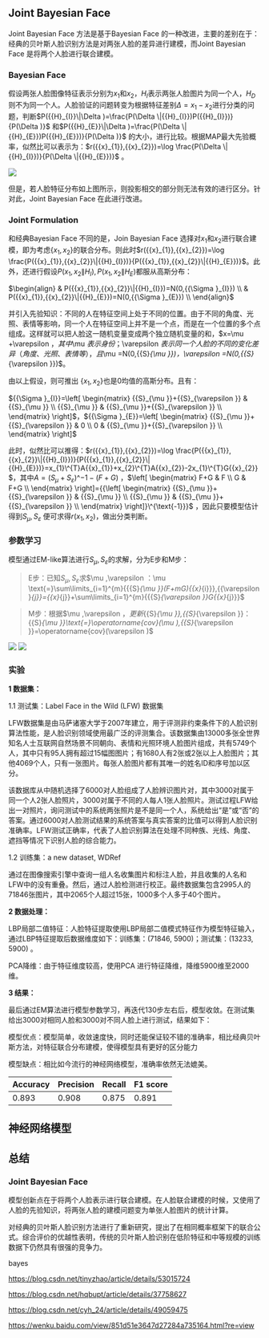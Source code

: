 Joint Bayesian Face
-------------------

Joint Bayesian Face 方法是基于Bayesian Face
的一种改进，主要的差别在于：经典的贝叶斯人脸识别方法是对两张人脸的差异进行建模，而Joint
Bayesian Face 是将两个人脸进行联合建模。

### Bayesian Face

假设两张人脸图像特征表示分别为${{x}_{1}}$和${{x}_{2}}$，${{H}_{I}}$表示两张人脸图片为同一个人，${{H}_{D}}$则不为同一个人。人脸验证的问题转变为根据特征差别$\Delta
={{x}_{1}}-{{x}_{2}}$进行分类的问题，判断$P({{H}_{I}}\|\Delta
)=\frac{P(\Delta \|{{H}_{I}})P({{H}_{I}})}{P(\Delta )}$
和$P({{H}_{E}}\|\Delta )=\frac{P(\Delta \|{{H}_{E}})P({{H}_{E}})}{P(\Delta
)}$
的大小，进行比较。根据MAP最大先验概率，似然比可以表示为：$r({{x}_{1}},{{x}_{2}})=\log
\frac{P(\Delta \|{{H}_{I}})}{P(\Delta \|{{H}_{E}})}$ 。

![](media/c0f4d9ac94e24f4a667f2934c14af787.png)

但是，若人脸特征分布如上图所示，则投影相交的部分则无法有效的进行区分。针对此，Joint
Bayesian Face 在此进行改进。

### Joint Formulation

和经典Bayesian Face 不同的是，Join Bayesian Face
选择对${{x}_{1}}$和${{x}_{2}}$进行联合建模，即为考虑$\{{{x}_{1}},{{x}_{2}}\}$的联合分布。则此时$r({{x}_{1}},{{x}_{2}})=\log
\frac{P({{x}_{1}},{{x}_{2}}\|{{H}_{I}})}{P({{x}_{1}},{{x}_{2}}\|{{H}_{E}})}$。此外，还进行假设$P({{x}_{1}},{{x}_{2}}\|{{H}_{I}}),P({{x}_{1}},{{x}_{2}}\|{{H}_{E}})$都服从高斯分布：

$\begin{align}
& P({{x}_{1}},{{x}_{2}}\|{{H}_{I}})=N(0,{{\Sigma }_{I}}) \\
& P({{x}_{1}},{{x}_{2}}\|{{H}_{E}})=N(0,{{\Sigma }_{E}}) \\
\end{align}$



并引入先验知识：不同的人在特征空间上处于不同的位置。由于不同的角度、光照、表情等影响，同一个人在特征空间上并不是一个点，而是在一个位置的多个点组成。这样就可以把人脸这一随机变量变成两个独立随机变量的和，$x=\mu
+\varepsilon $，其中$\mu $表示身份；$\varepsilon
$表示同一个人脸的不同的变化差异（角度、光照、表情等），且$\mu
=N(0,{{S}_{\mu }})$，$\varepsilon =N(0,{{S}_{\varepsilon }})$。

由以上假设，则可推出 $\{{{x}_{1}},{{x}_{2}}\}$也是0均值的高斯分布。且有：

${{\Sigma }_{I}}=\left[ \begin{matrix}
{{S}_{\mu }}+{{S}_{\varepsilon }} & {{S}_{\mu }} \\
{{S}_{\mu }} & {{S}_{\mu }}+{{S}_{\varepsilon }} \\
\end{matrix} \right]$，${{\Sigma }_{E}}=\left[ \begin{matrix}
{{S}_{\mu }}+{{S}_{\varepsilon }} & 0 \\
0 & {{S}_{\mu }}+{{S}_{\varepsilon }} \\
\end{matrix} \right]$

此时，似然比可以推得：$r({{x}_{1}},{{x}_{2}})=\log
\frac{P({{x}_{1}},{{x}_{2}}\|{{H}_{I}})}{P({{x}_{1}},{{x}_{2}}\|{{H}_{E}})}=x_{1}\^{T}A{{x}_{1}}+x_{2}\^{T}A{{x}_{2}}-2x_{1}\^{T}G{{x}_{2}}$，其中$A={{({{S}_{\mu
}}+{{S}_{\varepsilon }})}\^{-1}}-(F+G)$ ，$\left[ \begin{matrix}
F+G & F \\
G & F+G \\
\end{matrix} \right]={{\left[ \begin{matrix}
{{S}_{\mu }}+{{S}_{\varepsilon }} & {{S}_{\mu }} \\
{{S}_{\mu }} & {{S}_{\mu }}+{{S}_{\varepsilon }} \\
\end{matrix} \right]}\^{\text{-1}}}$ ，因此只要模型估计得到${{S}_{\mu}},{{S}_{\varepsilon }}$ 便可求得$r({{x}_{1}},{{x}_{2}})$，做出分类判断。
### 参数学习
模型通过EM-like算法进行${{S}_{\mu }},{{S}_{\varepsilon}}$的求解，分为E步和M步：
>   E步：已知${{S}_{\mu }},{{S}_{\varepsilon }}$求$\mu ,\varepsilon
>   $：$\mu \text{=}\sum\limits_{i=1}\^{m}{{{S}_{\mu
>   }}(F+mG){{x}_{i}}},{{\varepsilon
>   }_{j}}={{x}_{j}}+\sum\limits_{i=1}\^{m}{{{S}_{\varepsilon
>   }}G{{x}_{j}}}$

>   M步：根据$\mu ,\varepsilon $，更新${{S}_{\mu }},{{S}_{\varepsilon
>   }}$：${{S}_{\mu }}\text{=}\operatorname{cov}(\mu
>   ),{{S}_{\varepsilon }}=\operatorname{cov}(\varepsilon )$

![](media/aef476a15f0600dd5d30ef319f8ac247.png)
![](media/2f2bded36cac642d8547c51e86e49b6b.png)


### 实验

**1 数据集：**

1.1 测试集：Label Face in the Wild (LFW) 数据集

LFW数据集是由马萨诸塞大学于2007年建立，用于评测非约束条件下的人脸识别算法性能，是人脸识别领域使用最广泛的评测集合。该数据集由13000多张全世界知名人士互联网自然场景不同朝向、表情和光照环境人脸图片组成，共有5749个人，其中只有95人拥有超过15幅图图片；有1680人有2张或2张以上人脸图片；其他4069个人，只有一张图片。每张人脸图片都有其唯一的姓名ID和序号加以区分。

该数据库从中随机选择了6000对人脸组成了人脸辨识图片对，其中3000对属于同一个人2张人脸照片，3000对属于不同的人每人1张人脸照片。测试过程LFW给出一对照片，询问测试中的系统两张照片是不是同一个人，系统给出“是”或“否”的答案。通过6000对人脸测试结果的系统答案与真实答案的比值可以得到人脸识别准确率。LFW测试正确率，代表了人脸识别算法在处理不同种族、光线、角度、遮挡等情况下识别人脸的综合能力。

1.2 训练集：a new dataset, WDRef

通过在图像搜索引擎中查询一组人名收集图片和标注人脸，并且收集的人名和LFW中的没有重叠。然后，通过人脸检测进行校正。最终数据集包含2995人的71846张图片，其中2065个人超过15张，1000多个人多于40个图片。

**2 数据处理：**

LBP局部二值特征：人脸特征提取使用LBP局部二值模式特征作为模型特征输入，通过LBP特征提取后数据维度如下：训练集：(71846,
5900)；测试集：(13233, 5900) 。

PCA降维：由于特征维度较高，使用PCA 进行特征降维，降维5900维至2000维。

**3 结果：**

最后通过EM算法进行模型参数学习，再迭代130步左右后，模型收敛。在测试集给出3000对相同人脸和3000对不同人脸上进行测试，结果如下：

模型优点：模型简单，收敛速度快，同时还能保证较不错的准确率，相比经典贝叶斯方法，对特征联合分布建模，使得模型具有更好的区分能力

模型缺点：相比如今流行的神经网络模型，准确率依然无法媲美。

| Accuracy | Precision | Recall | F1 score |
|----------|-----------|--------|----------|
| 0.893    | 0.908     | 0.875  | 0.891    |

神经网络模型
------------

总结
----

### Joint Bayesian Face

模型创新点在于将两个人脸表示进行联合建模。在人脸联合建模的时候，又使用了人脸的先验知识，将两张人脸的建模问题变为单张人脸图片的统计计算。

对经典的贝叶斯人脸识别方法进行了重新研究，提出了在相同概率框架下的联合公式。综合评价的优越性表明，传统的贝叶斯人脸识别在低阶特征和中等规模的训练数据下仍然具有很强的竞争力。


bayes

https://blog.csdn.net/tinyzhao/article/details/53015724

<https://blog.csdn.net/hqbupt/article/details/37758627>

<https://blog.csdn.net/cyh_24/article/details/49059475>

<https://wenku.baidu.com/view/851d51e3647d27284a735164.html?re=view>
